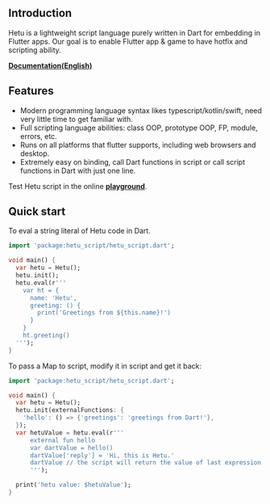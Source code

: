 ## Introduction

Hetu is a lightweight script language purely written in Dart for embedding in Flutter apps. Our goal is to enable Flutter app & game to have hotfix and scripting ability.

**[Documentation(English)](https://hetu.dev/docs/en-US/)**

## Features

- Modern programming language syntax likes typescript/kotlin/swift, need very little time to get familiar with.
- Full scripting language abilities: class OOP, prototype OOP, FP, module, errors, etc.
- Runs on all platforms that flutter supports, including web browsers and desktop.
- Extremely easy on binding, call Dart functions in script or call script functions in Dart with just one line.

Test Hetu script in the online **[playground](https://hetu.dev/codepad/)**.

## Quick start

To eval a string literal of Hetu code in Dart.

```dart
import 'package:hetu_script/hetu_script.dart';

void main() {
  var hetu = Hetu();
  hetu.init();
  hetu.eval(r'''
    var ht = {
      name: 'Hetu',
      greeting: () {
        print('Greetings from ${this.name}!')
      }
    }
    ht.greeting()
  ''');
}
```

To pass a Map to script, modify it in script and get it back:

```dart
import 'package:hetu_script/hetu_script.dart';

void main() {
  var hetu = Hetu();
  hetu.init(externalFunctions: {
    'hello': () => {'greetings': 'greetings from Dart!'},
  });
  var hetuValue = hetu.eval(r'''
      external fun hello
      var dartValue = hello()
      dartValue['reply'] = 'Hi, this is Hetu.'
      dartValue // the script will return the value of last expression
      ''');

  print('hetu value: $hetuValue');
}
```
